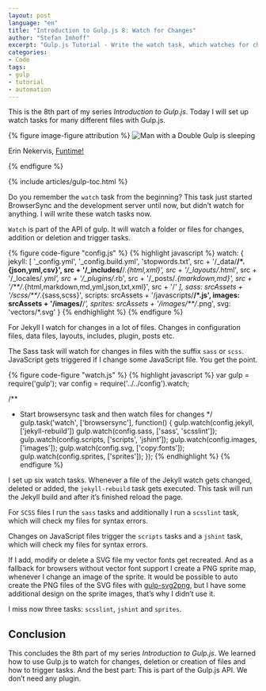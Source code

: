 ```yaml
---
layout: post
language: "en"
title: "Introduction to Gulp.js 8: Watch for Changes"
author: "Stefan Imhoff"
excerpt: "Gulp.js Tutorial - Write the watch task, which watches for changes, deletion or creation of files"
categories:
- Code
tags:
- gulp
- tutorial
- automation
---
```


This is the 8th part of my series *Introduction to Gulp.js*. Today I will set up watch tasks for many different files with Gulp.js.

{% figure image-figure attribution %}
<img src="/assets/images/artikel/gulp-tutorial-8.jpg" alt="Man with a Double Gulp is sleeping">
<p class="attribution-text"><i class="icon-cc"></i> Erin Nekervis, <a href="https://www.flickr.com/photos/theeerin/4701912791">Funtime!</a></p>
{% endfigure %}

{% include articles/gulp-toc.html %}

Do you remember the `watch` task from the beginning? This task just started BrowserSync and the development server until now, but didn’t watch for anything. I will write these watch tasks now.

`Watch` is part of the API of gulp. It will watch a folder or files for changes, addition or deletion and trigger tasks.

{% figure code-figure "config.js" %}
{% highlight javascript %}
watch: {
  jekyll: [
    '_config.yml',
    '_config.build.yml',
    'stopwords.txt',
    src + '/_data/**/*.{json,yml,csv}',
    src + '/_includes/**/*.{html,xml}',
    src + '/_layouts/*.html',
    src + '/_locales/*.yml',
    src + '/_plugins/*.rb',
    src + '/_posts/*.{markdown,md}',
    src + '/**/*.{html,markdown,md,yml,json,txt,xml}',
    src + '/*'
  ],
  sass:    srcAssets + '/scss/**/*.{sass,scss}',
  scripts: srcAssets + '/javascripts/**/*.js',
  images:  srcAssets + '/images/**/*',
  sprites: srcAssets + '/images/**/*.png',
  svg:     'vectors/*.svg'
}
{% endhighlight %}
{% endfigure %}

For Jekyll I watch for changes in a lot of files. Changes in configuration files, data files, layouts, includes, plugin, posts etc.

The Sass task will watch for changes in files with the suffix `sass` or `scss`. JavaScript gets triggered if I change some JavaScript file. You get the point.

{% figure code-figure "watch.js" %}
{% highlight javascript %}
var gulp   = require('gulp');
var config = require('../../config').watch;

/**
 * Start browsersync task and then watch files for changes
 */
gulp.task('watch', ['browsersync'], function() {
  gulp.watch(config.jekyll,  ['jekyll-rebuild'])
  gulp.watch(config.sass,    ['sass', 'scsslint']);
  gulp.watch(config.scripts, ['scripts', 'jshint']);
  gulp.watch(config.images,  ['images']);
  gulp.watch(config.svg,     ['copy:fonts']);
  gulp.watch(config.sprites, ['sprites']);
});
{% endhighlight %}
{% endfigure %}

I set up six watch tasks. Whenever a file of the Jekyll watch gets changed, deleted or added, the `jekyll-rebuild` task gets executed. This task will run the Jekyll build and after it’s finished reload the page.

For `SCSS` files I run the `sass` tasks and additionally I run a `scsslint` task, which will check my files for syntax errors.

Changes on JavaScript files trigger the `scripts` tasks and a `jshint` task, which will check my files for syntax errors.

If I add, modify or delete a SVG file my vector fonts get recreated. And as a fallback for browsers without vector font support I create a PNG sprite map, whenever I change an image of the sprite. It would be possible to auto create the PNG files of the SVG files with [gulp-svg2png](https://www.npmjs.org/package/gulp-svg2png/), but I have some additional design on the sprite images, that’s why I didn’t use it.

I miss now three tasks: `scsslint`, `jshint` and `sprites`.

## Conclusion
This concludes the 8th part of my series *Introduction to Gulp.js*. We learned how to use Gulp.js to watch for changes, deletion or creation of files and how to trigger tasks. And the best part: This is part of the Gulp.js API. We don’t need any plugin.

